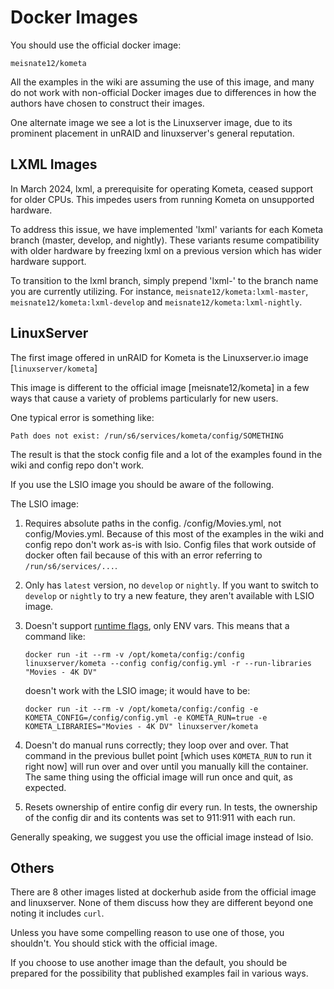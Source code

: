 # Docker Images

You should use the official docker image:

```
meisnate12/kometa
```

All the examples in the wiki are assuming the use of this image, and many do not work with non-official Docker images due to differences in how the authors have chosen to construct their images.

One alternate image we see a lot is the Linuxserver image, due to its prominent placement in unRAID and linuxserver's general reputation.

## LXML Images

In March 2024, lxml, a prerequisite for operating Kometa, ceased support for older CPUs. This impedes users from running Kometa on unsupported hardware.

To address this issue, we have implemented 'lxml' variants for each Kometa branch (master, develop, and nightly). These variants resume compatibility with older hardware by freezing lxml on a previous version which has wider hardware support.

To transition to the lxml branch, simply prepend 'lxml-' to the branch name you are currently utilizing. For instance, `meisnate12/kometa:lxml-master`, `meisnate12/kometa:lxml-develop` and `meisnate12/kometa:lxml-nightly`.

## LinuxServer

The first image offered in unRAID for Kometa is the Linuxserver.io image [`linuxserver/kometa`]

This image is different to the official image [meisnate12/kometa] in a few ways that cause a variety of problems particularly for new users.

One typical error is something like:

```
Path does not exist: /run/s6/services/kometa/config/SOMETHING
```

The result is that the stock config file and a lot of the examples found in the wiki and config repo don't work.

If you use the LSIO image you should be aware of the following.

The LSIO image:

1. Requires absolute paths in the config. /config/Movies.yml, not config/Movies.yml. Because of this most of the examples in the wiki and config repo don't work as-is with lsio. Config files that work outside of docker often fail because of this with an error referring to `/run/s6/services/...`.

2. Only has `latest` version, no `develop` or `nightly`. If you want to switch to `develop` or `nightly` to try a new feature, they aren't available with LSIO image.

3. Doesn't support [runtime flags](../environmental.md), only ENV vars. This means that a command like:

   ```
   docker run -it --rm -v /opt/kometa/config:/config linuxserver/kometa --config config/config.yml -r --run-libraries "Movies - 4K DV"
   ```

   doesn't work with the LSIO image; it would have to be:

   ```
   docker run -it --rm -v /opt/kometa/config:/config -e KOMETA_CONFIG=/config/config.yml -e KOMETA_RUN=true -e KOMETA_LIBRARIES="Movies - 4K DV" linuxserver/kometa
   ```

4. Doesn't do manual runs correctly; they loop over and over. That command in the previous bullet point [which uses `KOMETA_RUN` to run it right now] will run over and over until you manually kill the container.  The same thing using the official image will run once and quit, as expected.

5. Resets ownership of entire config dir every run. In tests, the ownership of the config dir and its contents was set to 911:911 with each run.

Generally speaking, we suggest you use the official image instead of lsio.

## Others

There are 8 other images listed at dockerhub aside from the official image and linuxserver.  None of them discuss how they are different beyond one noting it includes `curl`.

Unless you have some compelling reason to use one of those, you shouldn't.  You should stick with the official image.

If you choose to use another image than the default, you should be prepared for the possibility that published examples fail in various ways.